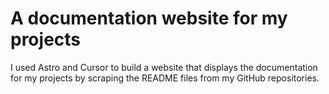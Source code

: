 # A documentation website for my projects

I used Astro and Cursor to build a website that displays the documentation for my projects by scraping the README files from my GitHub repositories. 